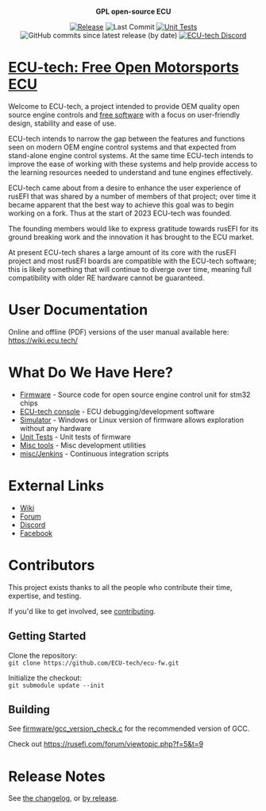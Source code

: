 <div align="center">

<b>GPL open-source ECU</b>

[![Release](https://img.shields.io/github/v/release/ECU-tech/ecu-fw?style=flat)](https://github.com/ECU-tech/ecu-fw/releases/latest) ![Last Commit](https://img.shields.io/github/last-commit/ECU-tech/ecu-fw?style=flat)
[![Unit Tests](https://img.shields.io/github/actions/workflow/status/ECU-tech/ecu-fw/build-unit-tests.yaml?label=Unit%20Tests&branch=master)](https://github.com/ECU-tech/ecu-fw/actions/workflows/build-unit-tests.yaml)
![GitHub commits since latest release (by date)](https://img.shields.io/github/commits-since/ECU-tech/ecu-fw/latest?color=blueviolet&label=Commits%20Since%20Release)
[![ECU-tech Discord](https://img.shields.io/discord/1060875162892898324?label=Discord&logo=Discord)](https://discord.gg/EEg2fbhQD4)

</div>

# [ECU-tech: Free Open Motorsports ECU](https://www.ecu.tech/)

Welcome to ECU-tech, a project intended to provide OEM quality open source engine controls and [free software](https://www.fsf.org/about/what-is-free-software) with a focus on user-friendly design, stability and ease of use. 

ECU-tech intends to narrow the gap between the features and functions seen on modern OEM engine control systems and that expected from stand-alone engine control systems. At the same time ECU-tech intends to improve the ease of working with these systems and help provide access to the learning resources needed to understand and tune engines effectively.

ECU-tech came about from a desire to enhance the user experience of rusEFI that was shared by a number of members of that project; over time it became apparent that the best way to achieve this goal was to begin working on a fork. Thus at the start of 2023 ECU-tech was founded.

The founding members would like to express gratitude towards rusEFI for its ground breaking work and the innovation it has brought to the ECU market.

At present ECU-tech shares a large amount of its core with the rusEFI project and most rusEFI boards are compatible with the ECU-tech software; this is likely something that will continue to diverge over time, meaning full compatibility with older RE hardware cannot be guaranteed.

# User Documentation

Online and offline (PDF) versions of the user manual available here: https://wiki.ecu.tech/

# What Do We Have Here?
 * [Firmware](/firmware) - Source code for open source engine control unit for stm32 chips
 * [ECU-tech console](/java_console) - ECU debugging/development software
 * [Simulator](/simulator) - Windows or Linux version of firmware allows exploration without any hardware
 * [Unit Tests](/unit_tests) - Unit tests of firmware
 * [Misc tools](/java_tools) - Misc development utilities
 * [misc/Jenkins](/misc/jenkins) - Continuous integration scripts

# External Links

 * [Wiki](https://wiki.ecu.tech/)
 * [Forum](https://www.ecu.tech/forum)
 * [Discord](https://discord.gg/EEg2fbhQD4)
 * [Facebook](https://www.facebook.com/ecu.tech)
<!--
 * [YouTube](https://www.youtube.com/)
-->

# Contributors

This project exists thanks to all the people who contribute their time, expertise, and testing.

If you'd like to get involved, see [contributing](CONTRIBUTING.md).

## Getting Started

Clone the repository:  
`git clone https://github.com/ECU-tech/ecu-fw.git`

Initialize the checkout:  
`git submodule update --init`

## Building

See [firmware/gcc_version_check.c](firmware/gcc_version_check.c) for the recommended version of GCC.

Check out https://rusefi.com/forum/viewtopic.php?f=5&t=9

# Release Notes

See [the changelog](firmware/CHANGELOG.md), or [by release](https://github.com/ECU-tech/ecu-fw/releases).
